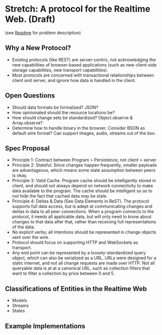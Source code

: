 # Stretch: A protocol for the Realtime Web. (Draft)

(see [Readme](../README.md) for problem description)

## Why a New Protocol?

 * Existing protocols (like REST) are server-centric,
not acknowledging the new capabilities of browser-based
applications (such as new client-side storage capabilities,
new transport capabilities).
 * Most protocols are concerned with transactional relationships
   between client and server, and ignore how data is handled in the client.

## Open Questions

 * Should data formats be formalized? JSON?
 * How opinionated should the resource locations be?
 * How should change sets be standardized? Object.observe & Array.observe?
 * Determine how to handle binary in the browser.
   Consider BSON as default wire format?
   Can support images, audio, streams out of the box.


## Spec Proposal

 * Principle 1: Contract between Program > Persistence, not client > server
 * Principle 2: Stateful.
   Since changes happen frequently, smaller payloads are advantageous,
   which means some state assumption between peers is okay.
 * Principle 3: Valid Cache.
   Program cache should be intelligently stored in client,
   and should not always depend on network connectivity
   to make data available to the program.
   The cache should be intelligent so as to not hide
   the fact that cached data may be stale.
 * Principle 4: Deltas & Data (See Data Elements in ReST).
   The protocol supports full data access, but is adept at communicating
   changes and deltas in data to all peer connections.
   When a program connects to the protocol,
   it needs all applicable data,
   but will only need to know about changes to that data after that,
   rather than receiving full representations of the data.
 * No explicit verbs; all intentions should be represented in change objects
   sent over the wire.
 * Protocol should focus on supporting HTTP and WebSockets as transport.
 * Any end point can be represented by a loosely-standardized query object,
   which can also be serialized as a URL.
   URLs were designed for a static internet,
   and not all change requests are made over HTTP.
   Not all queryable data is at at a canonical URL,
   such as collection filters that want to filter a
   collection by price between 0 and 5.

## Classifications of Entities in the Realtime Web

 * Models
 * Streams
 * States

## Example Implementations
